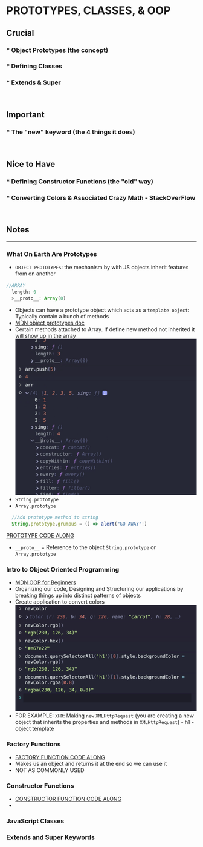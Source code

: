 # PROTOTYPES, CLASSES, & OOP

## Crucial 

### * Object Prototypes (the concept)
### * Defining Classes
### * Extends & Super

<br>

## Important 

### * The "new" keyword (the 4 things it does)

<br>

## Nice to Have

### * Defining Constructor Functions (the "old" way)
### * Converting Colors & Associated Crazy Math - StackOverFlow

<br>

## Notes

<hr>

### What On Earth Are Prototypes
- `OBJECT PROTOTYPES`: the mechanism by with JS objects inherit features from on another 
```js
//ARRAY
  length: 0
  >__proto__: Array(0)
```
- Objects can have a prototype object which acts as a `template object`: Typically contain a bunch of methods 
- [MDN object prototypes doc](https://developer.mozilla.org/en-US/docs/Learn/JavaScript/Objects/Object_prototypes)
- Certain methods attached to Array. If define new method not inherited it will show up in the array
![ARRAY PROTOTYPES](assets/prototypes.png)
- `String.prototype`
- `Array.prototype`
```js
  //Add prototype method to string
  String.prototype.grumpus = () => alert("GO AWAY"!)
```
[PROTOTYPE CODE ALONG](01_prototypes/app.js)

- `__proto__` = Reference to the object `String.prototype` or `Array.prototype`

### Intro to Object Oriented Programming
- [MDN OOP for Beginners](https://developer.mozilla.org/en-US/docs/Learn/JavaScript/Objects/Object-oriented_JS)
- Organizing our code, Designing and Structuring our applications by breaking things up into distinct patterns of objects
- Create application to convert colors
![EXAMPLE OF USING CLASSES - COLOR](assets/color.png)
- FOR EXAMPLE: `XHR`: Making `new` `XMLHttpRequest` (you are creating a new object that inherits the properties and methods in `XMLHttpRequest`) - h1 - object template

### Factory Functions
- [FACTORY FUNCTION CODE ALONG](02_factory_functions/app.js)
- Makes us an object and returns it at the end so we can use it
- NOT AS COMMONLY USED

### Constructor Functions
- [CONSTRUCTOR FUNCTION CODE ALONG](03_constructor_functions/app.js)
- 

### JavaScript Classes

### Extends and Super Keywords

